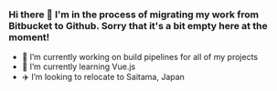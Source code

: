 ### Hi there 👋 I'm in the process of migrating my work from Bitbucket to Github. Sorry that it's a bit empty here at the moment!

- 🔭 I’m currently working on build pipelines for all of my projects
- 🌱 I’m currently learning Vue.js
- ✈️ I’m looking to relocate to Saitama, Japan

<!--
- 💬 Ask me about ...
- ⚡ Fun fact: ...
-->
